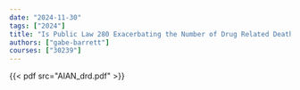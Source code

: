 ```yaml
---
date: "2024-11-30"
tags: ["2024"]
title: "Is Public Law 280 Exacerbating the Number of Drug Related Deaths on Native American Reservations?"
authors: ["gabe-barrett"]
courses: ["30239"]
---
```


{{< pdf src="AIAN_drd.pdf" >}}
